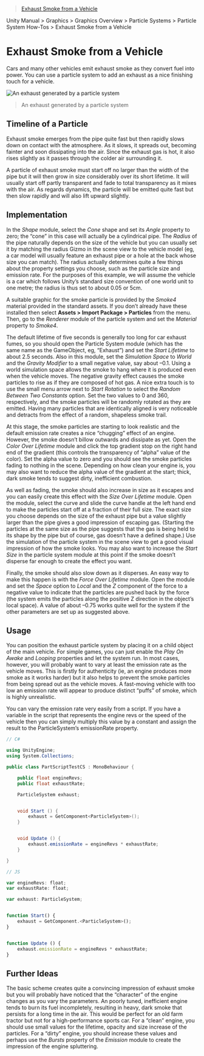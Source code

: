 > [Exhaust Smoke from a Vehicle](http://docs.unity3d.com/Manual/PartSysExhaust.html)

Unity Manual > Graphics > Graphics Overview > Particle Systems > Particle System How-Tos > Exhaust Smoke from a Vehicle

# Exhaust Smoke from a Vehicle

Cars and many other vehicles emit exhaust smoke as they convert fuel into power. You can use a particle system to add an exhaust as a nice finishing touch for a vehicle.

![An exhaust generated by a particle system](http://docs.unity3d.com/uploads/Main/PartSysExhaustScreenshot.png)
> An exhaust generated by a particle system

## Timeline of a Particle

Exhaust smoke emerges from the pipe quite fast but then rapidly slows down on contact with the atmosphere. As it slows, it spreads out, becoming fainter and soon dissipating into the air. Since the exhaust gas is hot, it also rises slightly as it passes through the colder air surrounding it.

A particle of exhaust smoke must start off no larger than the width of the pipe but it will then grow in size considerably over its short lifetime. It will usually start off partly transparent and fade to total transparency as it mixes with the air. As regards dynamics, the particle will be emitted quite fast but then slow rapidly and will also lift upward slightly.

## Implementation

In the _Shape_ module, select the _Cone_ shape and set its _Angle_ property to zero; the “cone” in this case will actually be a cylindrical pipe. The _Radius_ of the pipe naturally depends on the size of the vehicle but you can usually set it by matching the radius Gizmo in the scene view to the vehicle model (eg, a car model will usually feature an exhaust pipe or a hole at the back whose size you can match). The radius actually determines quite a few things about the property settings you choose, such as the particle size and emission rate. For the purposes of this example, we will assume the vehicle is a car which follows Unity’s standard size convention of one world unit to one metre; the radius is thus set to about 0.05 or 5cm.

A suitable graphic for the smoke particle is provided by the _Smoke4_ material provided in the standard assets. If you don’t already have these installed then select **Assets > Import Package > Particles** from the menu. Then, go to the _Renderer_ module of the particle system and set the _Material_ property to _Smoke4_.

The default lifetime of five seconds is generally too long for car exhaust fumes, so you should open the Particle System module (which has the same name as the GameObject, eg, “Exhaust”) and set the _Start Lifetime_ to about 2.5 seconds. Also in this module, set the _Simulation Space_ to _World_ and the _Gravity Modifier_ to a small negative value, say about –0.1. Using a world simulation space allows the smoke to hang where it is produced even when the vehicle moves. The negative gravity effect causes the smoke particles to rise as if they are composed of hot gas. A nice extra touch is to use the small menu arrow next to _Start Rotation_ to select the _Random Between Two Constants_ option. Set the two values to 0 and 360, respectively, and the smoke particles will be randomly rotated as they are emitted. Having many particles that are identically aligned is very noticeable and detracts from the effect of a random, shapeless smoke trail.

At this stage, the smoke particles are starting to look realistic and the default emission rate creates a nice “chugging” effect of an engine. However, the smoke doesn’t billow outwards and dissipate as yet. Open the _Color Over Lifetime_ module and click the top gradient stop on the right hand end of the gradient (this controls the transparency of “alpha” value of the color). Set the alpha value to zero and you should see the smoke particles fading to nothing in the scene. Depending on how clean your engine is, you may also want to reduce the alpha value of the gradient at the start; thick, dark smoke tends to suggest dirty, inefficient combustion.

As well as fading, the smoke should also increase in size as it escapes and you can easily create this effect with the _Size Over Lifetime_ module. Open the module, select the curve and slide the curve handle at the left hand end to make the particles start off at a fraction of their full size. The exact size you choose depends on the size of the exhaust pipe but a value slightly larger than the pipe gives a good impression of escaping gas. (Starting the particles at the same size as the pipe suggests that the gas is being held to its shape by the pipe but of course, gas doesn’t have a defined shape.) Use the simulation of the particle system in the scene view to get a good visual impression of how the smoke looks. You may also want to increase the _Start Size_ in the particle system module at this point if the smoke doesn’t disperse far enough to create the effect you want.

Finally, the smoke should also slow down as it disperses. An easy way to make this happen is with the _Force Over Lifetime_ module. Open the module and set the _Space_ option to _Local_ and the _Z_ component of the force to a negative value to indicate that the particles are pushed back by the force (the system emits the particles along the positive Z direction in the object’s local space). A value of about –0.75 works quite well for the system if the other parameters are set up as suggested above.

## Usage

You can position the exhaust particle system by placing it on a child object of the main vehicle. For simple games, you can just enable the _Play On Awake_ and _Looping_ properties and let the system run. In most cases, however, you will probably want to vary at least the emission rate as the vehicle moves. This is firstly for authenticity (ie, an engine produces more smoke as it works harder) but it also helps to prevent the smoke particles from being spread out as the vehicle moves. A fast-moving vehicle with too low an emission rate will appear to produce distinct “puffs” of smoke, which is highly unrealistic.

You can vary the emission rate very easily from a script. If you have a variable in the script that represents the engine revs or the speed of the vehicle then you can simply multiply this value by a constant and assign the result to the ParticleSystem’s emissionRate property.

```cs
// C#

using UnityEngine;
using System.Collections;

public class PartScriptTestCS : MonoBehaviour {

    public float engineRevs;
    public float exhaustRate;

    ParticleSystem exhaust;


    void Start () {
        exhaust = GetComponent<ParticleSystem>();
    }


    void Update () {
        exhaust.emissionRate = engineRevs * exhaustRate;
    }

}
```
```js
// JS

var engineRevs: float;
var exhaustRate: float;

var exhaust: ParticleSystem;


function Start() {
    exhaust = GetComponent.<ParticleSystem>();
}


function Update () {
    exhaust.emissionRate = engineRevs * exhaustRate;
}
```

## Further Ideas

The basic scheme creates quite a convincing impression of exhaust smoke but you will probably have noticed that the “character” of the engine changes as you vary the parameters. An poorly tuned, inefficient engine tends to burn its fuel incompletely, resulting in heavy, dark smoke that persists for a long time in the air. This would be perfect for an old farm tractor but not for a high-performance sports car. For a “clean” engine, you should use small values for the lifetime, opacity and size increase of the particles. For a “dirty” engine, you should increase these values and perhaps use the _Bursts_ property of the _Emission_ module to create the impression of the engine spluttering.

